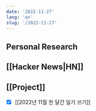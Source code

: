 ```yaml
---
date: '2022-11-27'
lang: 'en'
slug: '/2022-11-27'
---
```


## Personal Research

## [[Hacker News|HN]]

## [[Project]]

- [x] [[2022년 11월 한 달간 일기 쓰기]]
